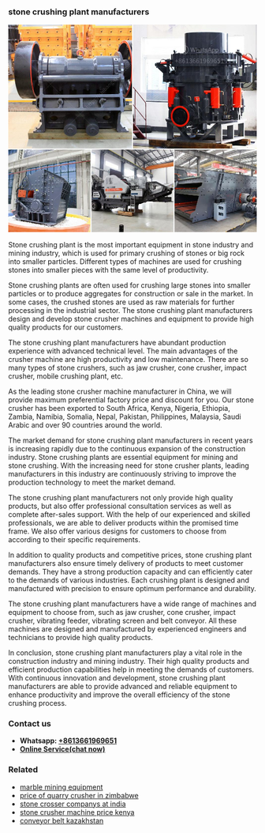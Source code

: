 <h3>stone crushing plant manufacturers</h3><img src='1708498419.jpg' alt=''><p>Stone crushing plant is the most important equipment in stone industry and mining industry, which is used for primary crushing of stones or big rock into smaller particles. Different types of machines are used for crushing stones into smaller pieces with the same level of productivity.</p><p>Stone crushing plants are often used for crushing large stones into smaller particles or to produce aggregates for construction or sale in the market. In some cases, the crushed stones are used as raw materials for further processing in the industrial sector. The stone crushing plant manufacturers design and develop stone crusher machines and equipment to provide high quality products for our customers.</p><p>The stone crushing plant manufacturers have abundant production experience with advanced technical level. The main advantages of the crusher machine are high productivity and low maintenance. There are so many types of stone crushers, such as jaw crusher, cone crusher, impact crusher, mobile crushing plant, etc.</p><p>As the leading stone crusher machine manufacturer in China, we will provide maximum preferential factory price and discount for you. Our stone crusher has been exported to South Africa, Kenya, Nigeria, Ethiopia, Zambia, Namibia, Somalia, Nepal, Pakistan, Philippines, Malaysia, Saudi Arabic and over 90 countries around the world.</p><p>The market demand for stone crushing plant manufacturers in recent years is increasing rapidly due to the continuous expansion of the construction industry. Stone crushing plants are essential equipment for mining and stone crushing. With the increasing need for stone crusher plants, leading manufacturers in this industry are continuously striving to improve the production technology to meet the market demand.</p><p>The stone crushing plant manufacturers not only provide high quality products, but also offer professional consultation services as well as complete after-sales support. With the help of our experienced and skilled professionals, we are able to deliver products within the promised time frame. We also offer various designs for customers to choose from according to their specific requirements.</p><p>In addition to quality products and competitive prices, stone crushing plant manufacturers also ensure timely delivery of products to meet customer demands. They have a strong production capacity and can efficiently cater to the demands of various industries. Each crushing plant is designed and manufactured with precision to ensure optimum performance and durability.</p><p>The stone crushing plant manufacturers have a wide range of machines and equipment to choose from, such as jaw crusher, cone crusher, impact crusher, vibrating feeder, vibrating screen and belt conveyor. All these machines are designed and manufactured by experienced engineers and technicians to provide high quality products.</p><p>In conclusion, stone crushing plant manufacturers play a vital role in the construction industry and mining industry. Their high quality products and efficient production capabilities help in meeting the demands of customers. With continuous innovation and development, stone crushing plant manufacturers are able to provide advanced and reliable equipment to enhance productivity and improve the overall efficiency of the stone crushing process.</p><h3>Contact us</h3><ul><li><strong>Whatsapp:&nbsp;<a href="https://wa.me/8613661969651">+8613661969651</a></strong></li><li><a href="https://swt.shibang-china.com/?git&amp;zhl&amp;stone crushing plant manufacturers"><strong>Online Service(chat now)</strong></a></li></ul><h3>Related</h3><ul><li><a href='marble mining equipment.md'>marble mining equipment</a></li><li><a href='price of quarry crusher in zimbabwe.md'>price of quarry crusher in zimbabwe</a></li><li><a href='stone crosser companys at india.md'>stone crosser companys at india</a></li><li><a href='stone crusher machine price kenya.md'>stone crusher machine price kenya</a></li><li><a href='conveyor belt kazakhstan.md'>conveyor belt kazakhstan</a></li></ul>